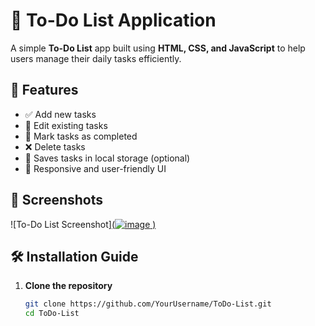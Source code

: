 # 📝 To-Do List Application

A simple **To-Do List** app built using **HTML, CSS, and JavaScript** to help users manage their daily tasks efficiently.

## 🚀 Features

- ✅ Add new tasks  
- 📝 Edit existing tasks  
- 🎯 Mark tasks as completed  
- ❌ Delete tasks  
- 💾 Saves tasks in local storage (optional)  
- 🎨 Responsive and user-friendly UI  

## 📸 Screenshots

![To-Do List Screenshot][(![image](https://github.com/user-attachments/assets/36fd178e-520d-4e98-84e1-f849b5f1a013)
)  ](https://github.com/akshaybhat0/To-do_list/blob/main/image.png)

## 🛠️ Installation Guide

1. **Clone the repository**  
   ```bash
   git clone https://github.com/YourUsername/ToDo-List.git
   cd ToDo-List
